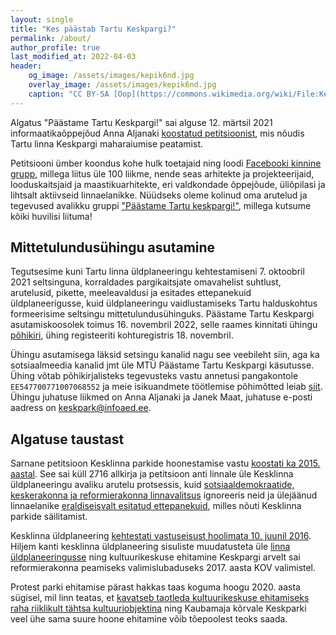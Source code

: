 ```yaml
---
layout: single
title: "Kes päästab Tartu Keskpargi?"
permalink: /about/
author_profile: true
last_modified_at: 2022-04-03
header:
    og_image: /assets/images/kepik6nd.jpg
    overlay_image: /assets/images/kepik6nd.jpg
    caption: "CC BY-SA [Oop](https://commons.wikimedia.org/wiki/File:Kepik%C3%B5ndijad_Tartu_linna_tervisep%C3%A4eval_maskoti_juhtimisel_Keskpargis,_22._september_2012.jpg%20)"
---
```


Algatus "Päästame Tartu Keskpargi!" sai alguse 12. märtsil 2021 informaatikaõppejõud Anna Aljanaki [koostatud petitsioonist](https://www.change.org/p/tartu-linnapea-peatada-tartu-kesklinna-pargi-maharaiumist-selleks-et-süku-ehitada), mis nõudis Tartu linna Keskpargi maharaiumise peatamist. 

Petitsiooni ümber koondus kohe hulk toetajaid ning loodi [Facebooki kinnine grupp](https://www.facebook.com/groups/1056327784855045), millega liitus üle 100 liikme, nende seas arhitekte ja projekteerijaid, looduskaitsjaid ja maastikuarhitekte, eri valdkondade õppejõude, üliõpilasi ja lihtsalt aktiivseid linnaelanikke. Nüüdseks oleme kolinud oma arutelud ja tegevused avalikku gruppi ["Päästame Tartu keskpargi!"](https://www.facebook.com/groups/516548656373063), millega kutsume kõiki huvilisi liituma!

## Mittetulundusühingu asutamine

Tegutsesime kuni Tartu linna üldplaneeringu kehtestamiseni 7. oktoobril 2021 seltsinguna, korraldades pargikaitsjate omavahelist suhtlust, arutelusid, pikette, meeleavaldusi ja esitades ettepanekuid üldplaneerigusse, kuid üldplaneeringu vaidlustamiseks Tartu halduskohtus formeerisime seltsingu mittetulundusühinguks. Päästame Tartu Keskpargi asutamiskoosolek toimus 16. novembril 2022, selle raames kinnitati ühingu [põhikiri](/statutes/), ühing registeeriti kohturegistris 18. novembril.

Ühingu asutamisega läksid setsingu kanalid nagu see veebileht siin, aga ka sotsiaalmeedia kanalid jmt üle MTÜ Päästame Tartu Keskpargi käsutusse. Ühing võtab põhikirjalisteks tegevusteks vastu annetusi pangakontole `EE547700771007068552` ja meie isikuandmete töötlemise põhimõtted leiab [siit](/privacy/). Ühingu juhatuse liikmed on Anna Aljanaki ja Janek Maat, juhatuse e-posti aadress on [keskpark@infoaed.ee](mailto:keskpark@infoaed.ee).

## Algatuse taustast

Sarnane petitsioon Kesklinna parkide hoonestamise vastu [koostati ka 2015. aastal](https://petitsioon.ee/tartupargid). See sai küll 2716 allkirja ja petitsioon anti linnale üle Kesklinna üldplaneeringu avaliku arutelu protsessis, kuid [sotsiaaldemokraatide, keskerakonna ja reformierakonna linnavalitsus](https://et.wikipedia.org/wiki/Tartu_linnavalitsus#2013._aasta_kohalikud_valimised) ignoreeris neid ja ülejäänud linnaelanike [eraldiseisvalt esitatud ettepanekuid](https://info.raad.tartu.ee/dhs.nsf/web/gpunid/GC22581C40021DC41C2257F4F00382E1C), milles nõuti Kesklinna parkide säilitamist.

Kesklinna üldplaneering [kehtestati vastuseisust hoolimata 10. juunil 2016](https://info.raad.tartu.ee/dhs.nsf/web/viited/gpunid/GC22581C40021DC41C2257FE3001F4AD0?OpenDocument). Hiljem kanti kesklinna üldplaneering sisuliste muudatusteta üle [linna üldplaneeringusse](https://www.tartu.ee/et/tartu-uldplaneering-2030-kehtiv) ning kultuurikeskuse ehitamine Keskpargi arvelt sai reformierakonna peamiseks valimislubaduseks 2017. aasta KOV valimistel.

Protest parki ehitamise pärast hakkas taas koguma hoogu 2020. aasta sügisel, mil linn teatas, et [kavatseb taotleda kultuurikeskuse ehitamiseks raha riiklikult tähtsa kultuuriobjektina](https://www.tartu.ee/et/sudalinna-kultuurikeskus) ning Kaubamaja kõrvale Keskparki veel ühe sama suure hoone ehitamine võib tõepoolest teoks saada.

